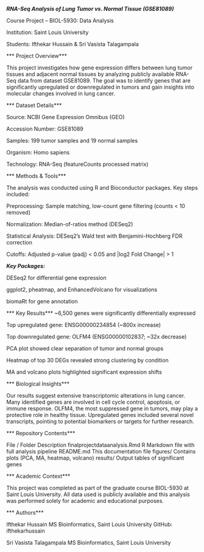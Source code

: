 ***RNA-Seq Analysis of Lung Tumor vs. Normal Tissue (GSE81089)***

Course Project – BIOL-5930: Data Analysis

Institution: Saint Louis University

Students: Ifthekar Hussain & Sri Vasista Talagampala


*** Project Overview***

This project investigates how gene expression differs between lung tumor tissues and adjacent normal tissues by analyzing publicly available RNA-Seq data from dataset GSE81089. The goal was to identify genes that are significantly upregulated or downregulated in tumors and gain insights into molecular changes involved in lung cancer.

*** Dataset Details***

Source: NCBI Gene Expression Omnibus (GEO)

Accession Number: GSE81089

Samples: 199 tumor samples and 19 normal samples

Organism: Homo sapiens

Technology: RNA-Seq (featureCounts processed matrix)

*** Methods & Tools***

The analysis was conducted using R and Bioconductor packages. Key steps included:

Preprocessing: Sample matching, low-count gene filtering (counts < 10 removed)

Normalization: Median-of-ratios method (DESeq2)

Statistical Analysis: DESeq2’s Wald test with Benjamini-Hochberg FDR correction

Cutoffs: Adjusted p-value (padj) < 0.05 and |log2 Fold Change| > 1

***Key Packages:***

DESeq2 for differential gene expression

ggplot2, pheatmap, and EnhancedVolcano for visualizations

biomaRt for gene annotation

*** Key Results***
~6,500 genes were significantly differentially expressed

Top upregulated gene: ENSG00000234854 (~800x increase)

Top downregulated gene: OLFM4 (ENSG00000102837; ~32x decrease)

PCA plot showed clear separation of tumor and normal groups

Heatmap of top 30 DEGs revealed strong clustering by condition

MA and volcano plots highlighted significant expression shifts

*** Biological Insights***

Our results suggest extensive transcriptomic alterations in lung cancer. Many identified genes are involved in cell cycle control, apoptosis, or immune response. OLFM4, the most suppressed gene in tumors, may play a protective role in healthy tissue. Upregulated genes included several novel transcripts, pointing to potential biomarkers or targets for further research.

*** Repository Contents***

File / Folder	Description
finalprojectdataanalysis.Rmd	R Markdown file with full analysis pipeline
README.md	This documentation file
figures/	Contains plots (PCA, MA, heatmap, volcano)
results/	Output tables of significant genes

*** Academic Context***

This project was completed as part of the graduate course BIOL-5930 at Saint Louis University. All data used is publicly available and this analysis was performed solely for academic and educational purposes.

*** Authors***

Ifthekar Hussain
MS Bioinformatics, Saint Louis University
GitHub: ifthekarhussain

Sri Vasista Talagampala
MS Bioinformatics, Saint Louis University

